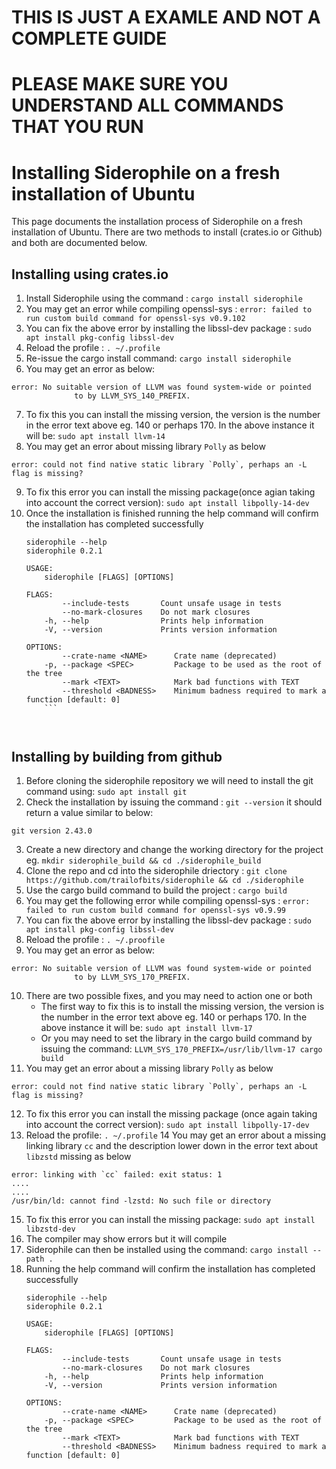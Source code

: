 # THIS IS JUST A EXAMLE AND NOT A COMPLETE GUIDE
# PLEASE MAKE SURE YOU UNDERSTAND ALL COMMANDS THAT YOU RUN

# Installing Siderophile on a fresh installation of Ubuntu
This page documents the installation process of Siderophile on a fresh installation of Ubuntu.
There are two methods to install (crates.io or Github) and both are documented below.
## Installing using crates.io
1. Install Siderophile using the command : `cargo install siderophile`
2. You may get an error while compiling openssl-sys : `error: failed to run custom build command for openssl-sys v0.9.102`
3. You can fix the above error by installing the libssl-dev package : `sudo apt install pkg-config libssl-dev`
4. Reload the profile : `. ~/.profile`
5. Re-issue the cargo install command: `cargo install siderophile`
6. You may get an error as below:
```
error: No suitable version of LLVM was found system-wide or pointed
              to by LLVM_SYS_140_PREFIX.
```
7. To fix this you can install the missing version, the version is the number in the error text above eg. 140 or perhaps 170. In the above instance it will be: `sudo apt install llvm-14`
8. You may get an error about missing library `Polly` as below
```
error: could not find native static library `Polly`, perhaps an -L flag is missing?
```
9. To fix this error you can install the missing package(once agian taking into account the correct version): `sudo apt install libpolly-14-dev`
10. Once the installation is finished running the help command will confirm the installation has completed successfully
    ```
    siderophile --help
    siderophile 0.2.1
    
    USAGE:
        siderophile [FLAGS] [OPTIONS]
    
    FLAGS:
            --include-tests       Count unsafe usage in tests
            --no-mark-closures    Do not mark closures
        -h, --help                Prints help information
        -V, --version             Prints version information
    
    OPTIONS:
            --crate-name <NAME>      Crate name (deprecated)
        -p, --package <SPEC>         Package to be used as the root of the tree
            --mark <TEXT>            Mark bad functions with TEXT
            --threshold <BADNESS>    Minimum badness required to mark a function [default: 0]
        ```



## Installing by building from github
1. Before cloning the siderophile repository we will need to install the git command using: `sudo apt install git`
2. Check the installation by issuing the command : `git --version` it should return a value similar to below:
```
git version 2.43.0
```
3. Create a new directory and change the working directory for the project eg. `mkdir siderophile_build && cd ./siderophile_build`
4. Clone the repo and cd into the siderophile driectory : `git clone https://github.com/trailofbits/siderophile && cd ./siderophile`
5. Use the cargo build command to build the project : `cargo build`
6. You may get the following error while compiling openssl-sys : `error: failed to run custom build command for openssl-sys v0.9.99`
7. You can fix the above error by installing the libssl-dev package : `sudo apt install pkg-config libssl-dev`
8. Reload the profile : `. ~/.proofile`
9. You may get an error as below:
```
error: No suitable version of LLVM was found system-wide or pointed
              to by LLVM_SYS_170_PREFIX.
```
10. There are two possible fixes, and you may need to action one or both
	- The first way to fix this is to install the missing version, the version is the number in the error text above eg. 140 or perhaps 170. In the above instance it will be: `sudo apt install llvm-17`
	- Or you may need to set the library in the cargo build command by issuing the command: `LLVM_SYS_170_PREFIX=/usr/lib/llvm-17 cargo build`
11. You may get an error about a missing library `Polly` as below
```
error: could not find native static library `Polly`, perhaps an -L flag is missing?
```
12. To fix this error you can install the missing package (once again taking into account the correct version): `sudo apt install libpolly-17-dev`
13. Reload the profile: `. ~/.profile`
14 You may get an error about a missing linking library `cc` and the description lower down in the error text about `libzstd` missing as below
```
error: linking with `cc` failed: exit status: 1
....
....
/usr/bin/ld: cannot find -lzstd: No such file or directory
```
15. To fix this error you can install the missing package: `sudo apt install libzstd-dev`
16. The compiler may show errors but it will compile
17. Siderophile can then be installed using the command: `cargo install --path .`
18. Running the help command will confirm the installation has completed successfully
    ```
    siderophile --help
    siderophile 0.2.1
    
    USAGE:
        siderophile [FLAGS] [OPTIONS]
    
    FLAGS:
            --include-tests       Count unsafe usage in tests
            --no-mark-closures    Do not mark closures
        -h, --help                Prints help information
        -V, --version             Prints version information
    
    OPTIONS:
            --crate-name <NAME>      Crate name (deprecated)
        -p, --package <SPEC>         Package to be used as the root of the tree
            --mark <TEXT>            Mark bad functions with TEXT
            --threshold <BADNESS>    Minimum badness required to mark a function [default: 0]
    ```

